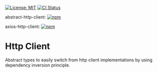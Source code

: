 [![License: MIT](https://img.shields.io/badge/License-MIT-yellow.svg)](https://opensource.org/licenses/MIT)
[![CI Status](https://github.com/nbottarini/http-client-js/actions/workflows/main.yml/badge.svg?branch=main)](https://github.com/nbottarini/http-client-js/actions)

abstract-http-client: [![npm](https://img.shields.io/npm/v/@nbottarini/abstract-http-client.svg)](https://www.npmjs.com/package/@nbottarini/abstract-http-client)

axios-http-client: [![npm](https://img.shields.io/npm/v/@nbottarini/axios-http-client.svg)](https://www.npmjs.com/package/@nbottarini/axios-http-client)

# Http Client
Abstract types to easily switch from http client implementations by using dependency inversion principle.
